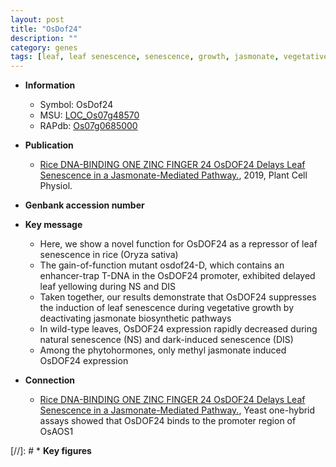 ```yaml
---
layout: post
title: "OsDof24"
description: ""
category: genes
tags: [leaf, leaf senescence, senescence, growth, jasmonate, vegetative, methyl jasmonate]
---
```


* **Information**  
    + Symbol: OsDof24  
    + MSU: [LOC_Os07g48570](http://rice.plantbiology.msu.edu/cgi-bin/ORF_infopage.cgi?orf=LOC_Os07g48570)  
    + RAPdb: [Os07g0685000](http://rapdb.dna.affrc.go.jp/viewer/gbrowse_details/irgsp1?name=Os07g0685000)  

* **Publication**  
    + [Rice DNA-BINDING ONE ZINC FINGER 24 OsDOF24 Delays Leaf Senescence in a Jasmonate-Mediated Pathway.](http://www.ncbi.nlm.nih.gov/pubmed?term=Rice+DNA-BINDING+ONE+ZINC+FINGER+24+OsDOF24+Delays+Leaf+Senescence+in+a+Jasmonate-Mediated+Pathway.%5BTitle%5D), 2019, Plant Cell Physiol.

* **Genbank accession number**  

* **Key message**  
    + Here, we show a novel function for OsDOF24 as a repressor of leaf senescence in rice (Oryza sativa)
    + The gain-of-function mutant osdof24-D, which contains an enhancer-trap T-DNA in the OsDOF24 promoter, exhibited delayed leaf yellowing during NS and DIS
    + Taken together, our results demonstrate that OsDOF24 suppresses the induction of leaf senescence during vegetative growth by deactivating jasmonate biosynthetic pathways
    + In wild-type leaves, OsDOF24 expression rapidly decreased during natural senescence (NS) and dark-induced senescence (DIS)
    + Among the phytohormones, only methyl jasmonate induced OsDOF24 expression

* **Connection**  
    + [Rice DNA-BINDING ONE ZINC FINGER 24 OsDOF24 Delays Leaf Senescence in a Jasmonate-Mediated Pathway.](http://www.ncbi.nlm.nih.gov/pubmed?term=Rice+DNA-BINDING+ONE+ZINC+FINGER+24+OsDOF24+Delays+Leaf+Senescence+in+a+Jasmonate-Mediated+Pathway.%5BTitle%5D),  Yeast one-hybrid assays showed that OsDOF24 binds to the promoter region of OsAOS1

[//]: # * **Key figures**  


